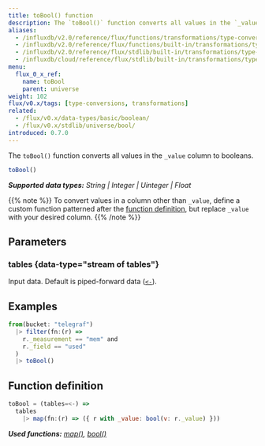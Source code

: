 ```yaml
---
title: toBool() function
description: The `toBool()` function converts all values in the `_value` column to booleans.
aliases:
  - /influxdb/v2.0/reference/flux/functions/transformations/type-conversions/tobool
  - /influxdb/v2.0/reference/flux/functions/built-in/transformations/type-conversions/tobool/
  - /influxdb/v2.0/reference/flux/stdlib/built-in/transformations/type-conversions/tobool/
  - /influxdb/cloud/reference/flux/stdlib/built-in/transformations/type-conversions/tobool/
menu:
  flux_0_x_ref:
    name: toBool
    parent: universe
weight: 102
flux/v0.x/tags: [type-conversions, transformations]
related:
  - /flux/v0.x/data-types/basic/boolean/
  - /flux/v0.x/stdlib/universe/bool/
introduced: 0.7.0
---
```


The `toBool()` function converts all values in the `_value` column to booleans.

```js
toBool()
```

_**Supported data types:** String | Integer | Uinteger | Float_

{{% note %}}
To convert values in a column other than `_value`, define a custom function
patterned after the [function definition](#function-definition),
but replace `_value` with your desired column.
{{% /note %}}

## Parameters

### tables {data-type="stream of tables"}
Input data.
Default is piped-forward data ([`<-`](/flux/v0.x/spec/expressions/#pipe-expressions)).

## Examples
```js
from(bucket: "telegraf")
  |> filter(fn:(r) =>
    r._measurement == "mem" and
    r._field == "used"
  )
  |> toBool()
```

## Function definition
```js
toBool = (tables=<-) =>
  tables
    |> map(fn:(r) => ({ r with _value: bool(v: r._value) }))
```

_**Used functions:**
[map()](/flux/v0.x/stdlib/universe/map),
[bool()](/flux/v0.x/stdlib/universe/bool)_
